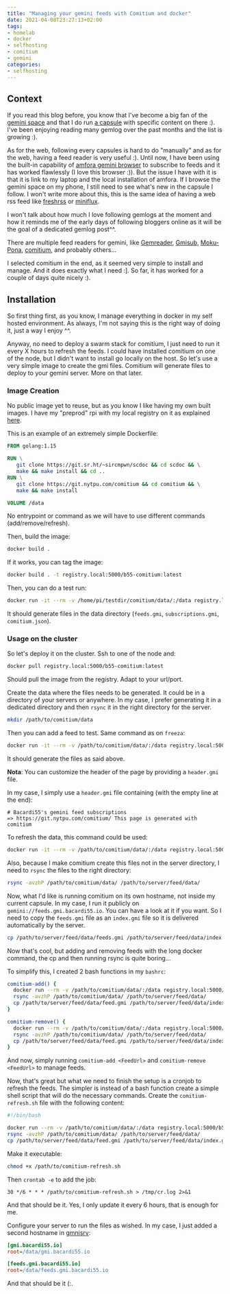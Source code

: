 ```yaml
---
title: "Managing your gemini feeds with Comitium and docker"
date: 2021-04-08T23:27:13+02:00
tags:
- homelab
- docker
- selfhosting
- comitium
- gemini
categories:
- selfhosting
---
```


## Context

If you read this blog before, you know that I've become a big fan of the [gemini space](https://gemini.circumlunar.space/) and that I do run [a capsule](gemini://gmi.bacardi55.io) with specific content on there :). I've been enjoying reading many gemlog over the past months and the list is growing :).

As for the web, following every capsules is hard to do "manually" and as for the web, having a feed reader is very useful :). Until now, I have been using the built-in capability of [amfora gemini browser](https://github.com/makeworld-the-better-one/amfora) to subscribe to feeds and it has worked flawlessly (I love this browser :)). But the issue I have with it is that it is link to my laptop and the local installation of amfora. If I browse the gemini space on my phone, I still need to see what's new in the capsule I follow. I won't write more about this, this is the same idea of having a web rss feed like [freshrss](https://www.freshrss.org) or [miniflux](https://miniflux.app/).

I won't talk about how much I love following gemlogs at the moment and how it reminds me of the early days of following bloggers online as it will be the goal of a dedicated gemlog post^^.

There are multiple feed readers for gemini, like [Gemreader](https://sr.ht/~sircmpwn/gemreader/), [Gmisub](https://sr.ht/~callum/gmisub/), [Moku-Pona](https://github.com/kensanata/moku-pona), [comitium](https://git.nytpu.com/comitium/about/), and probably others…

I selected comitium in the end, as it seemed very simple to install and manage. And it does exactly what I need :]. So far, it has worked for a couple of days quite nicely :).

## Installation

So first thing first, as you know, I manage everything in docker in my self hosted environment. As always, I'm not saying this is the right way of doing it, just a way I enjoy ^^.

Anyway, no need to deploy a swarm stack for comitium, I just need to run it every X hours to refresh the feeds. I could have installed comitium on one of the node, but I didn't want to install go locally on the host. So let's use a very simple image to create the gmi files. Comitium will generate files to deploy to your gemini server. More on that later.

### Image Creation

No public image yet to reuse, but as you know I like having my own built images. I have my "preprod" rpi with my local registry on it as explained [here](https://bacardi55.io/2021/03/29/home-lab-part-8-create-a-local-docker-registry-to-manage-your-own-images/).

This is an example of an extremely simple Dockerfile:

```Dockerfile
FROM golang:1.15

RUN \
   git clone https://git.sr.ht/~sircmpwn/scdoc && cd scdoc && \
   make && make install && cd ..
RUN \
   git clone https://git.nytpu.com/comitium && cd comitium && \
   make && make install

VOLUME /data
```

No entrypoint or command as we will have to use different commands (add/remove/refresh).

Then, build the image:

```bash
docker build .
```

If it works, you can tag the image:

```bash
docker build . -t registry.local:5000/b55-comitium:latest
```

Then, you can do a test run:

```bash
docker run -it --rm -v /home/pi/testdir/comitium/data/:/data registry.local:5000/b55-comitium:latest comitium add <GeminiFeedUrl> -d /data
```

It should generate files in the data directory (`feeds.gmi`, `subscriptions.gmi`, `comitium.json`).


### Usage on the cluster

So let's deploy it on the cluster. Ssh to one of the node and:

```bash
docker pull registry.local:5000/b55-comitium:latest
```

Should pull the image from the registry. Adapt to your url/port.

Create the data where the files needs to be generated. It could be in a directory of your servers or anywhere. In my case, I prefer generating it in a dedicated directory and then `rsync` it in the right directory for the server.

```bash
mkdir /path/to/comitium/data
```

Then you can add a feed to test. Same command as on `freeza`:
```bash
docker run -it --rm -v /path/to/comitium/data/:/data registry.local:5000/b55-comitium:latest comitium add <GeminiFeedUrl> -d /data
```

It should generate the files as said above.

**Nota**: You can customize the header of the page by providing a `header.gmi` file.

In my case, I simply use a `header.gmi` file containing (with the empty line at the end):

```text/gemini
# Bacardi55's gemini feed subscriptions
=> https://git.nytpu.com/comitium/ This page is generated with comitium

```

To refresh the data, this command could be used:

```bash
docker run -it --rm -v /path/to/comitium/data/:/data registry.local:5000/b55-comitium:latest comitium refresh -d /data
```

Also, because I make comitium create this files not in the server directory, I need to `rsync` the files to the right directory:

```bash
rsync -avzhP /path/to/comitium/data/ /path/to/server/feed/data/
```

Now, what I'd like is running comitium on its own hostname, not inside my current capsule. In my case, I run it publicly on `gemini://feeds.gmi.bacardi55.io`. You can have a look at it if you want. So I need to copy the `feeds.gmi` file as an `index.gmi` file so it is delivered automatically by the server.

```bash
cp /path/to/server/feed/data/feeds.gmi /path/to/server/feed/data/index.gmi
```


Now that's cool, but adding and removing feeds with the long docker command, the cp and then running rsync is quite boring…

To simplify this, I created 2 bash functions in my `bashrc`:

```bash
comitium-add() {
  docker run --rm -v /path/to/comitium/data/:/data registry.local:5000/b55-comitium:latest comitium add "$1" -d /data
  rsync -avzhP /path/to/comitium/data/ /path/to/server/feed/data/
  cp /path/to/server/feed/data/feed.gmi /path/to/server/feed/data/index.gmi
}

comitium-remove() {
  docker run --rm -v /path/to/comitium/data/:/data registry.local:5000/b55-comitium:latest comitium remove "$1" -d /data
  rsync -avzhP /path/to/comitium/data/ /path/to/server/feed/data/
  cp /path/to/server/feed/data/feed.gmi /path/to/server/feed/data/index.gmi
}
```

And now, simply running `comitium-add <FeedUrl>` and `comitium-remove <FeedUrl>` to manage feeds.

Now, that's great but what we need to finish the setup is a cronjob to refresh the feeds. The simpler is instead of a bash function create a simple shell script that will do the necessary commands. Create the `comitium-refresh.sh` file with the following content:

```bash
#!/bin/bash

docker run --rm -v /path/to/comitium/data/:/data registry.local:5000/b55-comitium:latest comitium refresh -d /data
rsync -avzhP /path/to/comitium/data/ /path/to/server/feed/data/
cp /path/to/server/feed/data/feed.gmi /path/to/server/feed/data/index.gmi
```

Make it executable:

```bash
chmod +x /path/to/comitium-refresh.sh
```

Then `crontab -e` to add the job:
```cron
30 */6 * * * /path/to/comitium-refresh.sh > /tmp/cr.log 2>&1
```

And that should be it. Yes, I only update it every 6 hours, that is enough for me.


Configure your server to run the files as wished. In my case, I just added a second hostname in [gmnisrv](https://git.sr.ht/~sircmpwn/gmnisrv):

```config.ini
[gmi.bacardi55.io]
root=/data/gmi.bacardi55.io

[feeds.gmi.bacardi55.io]
root=/data/feeds.gmi.bacardi55.io
```

And that should be it (:.
